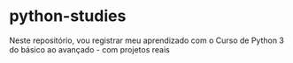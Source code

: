 # python-studies
Neste repositório, vou registrar meu aprendizado com o Curso de Python 3 do básico ao avançado - com projetos reais
